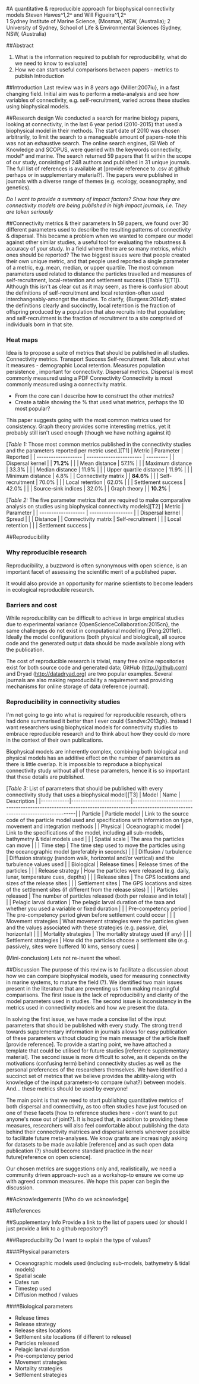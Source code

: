 #A quantitative & reproducible approach for biophysical connectivity models
Steven Hawes^1,2^ and Will Figueira^1,2^  
1 Sydney Institute of Marine Science,  (Mosman, NSW,  (Australia); 2 University of Sydney, School of Life & Environmental Sciences (Sydney, NSW,  (Australia)

##Abstract 
1. What is the information required to publish for reproducibility, what do we need to know to evaluate]
2. How we can start useful comparisons between papers - metrics to publish
Introduction

##Introduction
Last review was in 8 years ago {Miller:2007iu}, in a fast changing field.
Initial aim was to perform a meta-analysis and see how variables of connectivity, e.g. self-recruitment, varied across these studies using biophysical models.

##Research design
We conducted a search for marine biology papers, looking at connectivity, in the last 6 year period (2010-2015) that used a biophysical model in their methods. The start date of 2010 was chosen arbitrarily, to limit the search to a manageable amount of papers-note this was not an exhaustive search. The online search engines, ISI Web of Knowledge and SCOPUS, were queried with the keywords connectivity, model* and marine. The search returned 59 papers that fit within the scope of our study, consisting of 248 authors and published in 31 unique journals. The full list of references is available at [provide reference to .csv at github perhaps or in supplementary material?]. The papers were published in journals with a diverse range of themes (e.g. ecology, oceanography, and genetics).

*Do I want to provide a summary of impact factors? Show how they are connectivity models are being published in high impact journals, i.e. They are taken seriously*

##Connectivity metrics & their parameters
In 59 papers, we found over 30 different parameters used to describe the resulting patterns of connectivity & dispersal. This became a problem when we wanted to compare our model against other similar studies, a useful tool for evaluating the robustness & accuracy of your study. In a field where there are so many metrics, which ones should be reported? The two biggest issues were that people created their own unique metric, and that people used reported a single parameter of a metric, e.g. mean, median, or upper quartile. The most common parameters used related to distance the particles travelled and measures of self-recruitment, local-retention and settlement success ([Table 1][T1]). Although this isn't as clear cut as it may seem, as there is confusion about the definitions of self-recruitment and local retention-often used interchangeably-amongst the studies. To clarify, {Burgess:2014cf} stated the definitions clearly and succinctly, local retention is the fraction of offspring produced by a population that also recruits into that population; and self-recruitment is the fraction of recruitment to a site comprised of individuals born in that site.

### Heat maps

Idea is to propose a suite of metrics that should be published in all studies.
Connectivity metrics.
Transport Success
Self-recruitment. Talk about what it measures - demographic
Local retention. Measures population persistence , important for connectivity.
Dispersal metrics.
Dispersal is most commonly measured using a PDF
Connectivity
Connectivity is most commonly measured using a connectivity matrix.
- From the core can I describe how to construct the other metrics?
- Create a table showing the % that used what metrics, perhaps the 10 most popular?

This paper suggests going with the most common metrics used for consistency. Graph theory provides some interesting metrics, yet it probably still isn't used enough (though we have nothing against it)
 
[*Table 1:* Those most common metrics published in the connectivity studies and the parameters reported per metric used.][T1]
|        Metric       |        Parameter        |  Reported |
| ------------------- | ----------------------- | --------- |
| Dispersal kernel    |                         | **71.2%** |
|                     | Mean distance           | 57.1%     |
|                     | Maximum distance        | 33.3%     |
|                     | Median distance         | 11.9%     |
|                     | Upper quartile distance | 11.9%     |
|                     | Minimum distance        | 4.8%      |
| Connectivity matrix |                         | **84.6%** |
|                     | Self-recruitment        | 70.0%     |
|                     | Local retention         | 62.0%     |
|                     | Settlement success      | 42.0%     |
|                     | Source-sink indices     | 32.0%     |
| Graph theory        |                         | **10.2%** |

[*Table 2:* The five parameter metrics that are required to make comparative analysis on studies using biophysical connectivity models][T2]
|        Metric       |     Parameter      |
| ------------------- | ------------------ |
| Dispersal kernel    | Spread             |
|                     | Distance           |
| Connectivity matrix | Self-recruitment   |
|                     | Local retention    |
|                     | Settlement success |


##Reproducibility

### Why reproducible research
Reproducibility, a buzzword is often synonymous with open science, is an important facet of assessing the scientific merit of a published paper. 

It would also provide an opportunity for marine scientists to become leaders in ecological reproducible research. 

### Barriers and cost
While reproducibility can be difficult to achieve in large empirical studies due to experimental variance {OpenScienceCollaboration:2015cn}, the same challenges do not exist in computational modelling {Peng:2011et}. Ideally the  model configurations (both physical and biological), all source code and the generated output data should be made available along with the publication. 

The cost of reproducible research is trivial, many free online repositories exist for both source code and generated data; GitHub (http://github.com) and Dryad (http://datadryad.org) are two popular examples. Several journals are also making reproducibility a requirement and providing mechanisms for online storage of data (reference journal).

### Reproducibility in connectivity studies
I'm not going to go into what is required for reproducible research, others had done summarised it better than I ever could {Sandve:2013gh}. Instead I want researchers using biophysical models for connectivity studies to embrace reproducible research and to think about how they could do more in the context of their own publications.

Biophysical models are inherently complex, combining both biological and physical models has an additive effect on the number of parameters as there is little overlap.  It is impossible to reproduce a biophysical connectivity study without all of these parameters, hence it is so important that these details are published. 

[*Table 3:* List of parameters that should be published with every connectivity study that uses a biophysical model][T3]
|   Model    |           Name          |                                                            Description                                                             |
|------------|-------------------------|------------------------------------------------------------------------------------------------------------------------------------|
| Particle   | Particle model          | Link to the source code of the particle model used and specifications with information on type, movement and integration methods | 
| Physical   | Oceanographic model     | Link to the specifications of the model, including all sub-models, bathymetry & tidal models used                                  |
|            | Spatial scale           | The area the particles can move                                                                                                    |
|            | Time step               | The time step used to move the particles using the oceanographic model (preferably in seconds)                                     |
|            | Diffusion / turbulence  | Diffusion strategy (random walk, horizontal and/or vertical) and the turbulence values used                                        |
| Biological | Release times           | Release times of the particles                                                                                                     |
|            | Release strategy        | How the particles were released (e.g. daily, lunar, temperature cues, depths)                                                      |
|            | Release sites           | The GPS locations and sizes of the release sites                                                                                   |
|            | Settlement sites        | The GPS locations and sizes of the settlement sites (if different from the release sites)                                          |
|            | Particles released      | The number of particles released (both per release and in total)                                                                   |
|            | Pelagic larval duration | The pelagic larval duration of the taxa and whether you used a variable or fixed duration                                          |
|            | Pre-competency period   | The pre-competency period given before settlement could occur                                                                      |
|            | Movement strategies     | What movement strategies were the particles given and the values associated with these strategies (e.g. passive, diel, horizontal) |
|            | Mortality strategies    | The mortality strategy used (if any)                                                                                               |
|            | Settlement strategies   | How did the particles choose a settlement site (e.g. passively, sites were buffered 10 kms, sensory cues)                          |


(Mini-conclusion) Lets not re-invent the wheel.

##Discussion
The purpose of this review is to facilitate a discussion about how we can compare biophysical models, used for measuring connectivity in marine systems, to mature the field (?). We identified two main issues present in the literature that are preventing us from making meaningful comparisons. The first issue is the lack of reproducibility and clarity of the model parameters used in studies. The second issue is inconsistency in the metrics used in connectivity models and how we present the data.

In solving the first issue, we have made a concise list of the input parameters that should be published with every study. The strong trend towards supplementary information in journals allows for easy publication of these parameters without clouding the main message of the article itself [provide reference]. To provide a starting point, we have attached a template that could be utilised for future studies [reference supplementary material].
The second issue is more difficult to solve, as it depends on the motivations (confusing term) behind connectivity studies as well as the personal preferences of the researchers themselves. We have identified a succinct set of metrics that we believe provides the ability-along with knowledge of the input parameters-to compare (what?) between models. And… these metrics should be used by everyone!

The main point is that we need to start publishing quantitative metrics of both dispersal and connectivity, as too often studies have just focused on one of these facets [how to reference studies here - don't want to put anyone's nose out of joint?]. It is hoped that, in addition to providing these measures, researchers will also feel comfortable about publishing the data behind their connectivity matrices and dispersal kernels wherever possible to facilitate future meta-analyses. We know grants are increasingly asking for datasets to be made available [reference] and as such open data publication (?) should become standard practice in the near future[reference on open science].

Our chosen metrics are suggestions only and, realistically, we need a community driven approach-such as a workshop-to ensure we come up with agreed common measures. We hope this paper can begin the discussion.

##Acknowledgements
[Who do we acknowledge]

##References

##Supplementary Info
Provide a link to the list of papers used (or should I just provide a link to a github repository?)

###Reproducibility
Do I want to explain the type of values? 

####Physical parameters
+ Oceanographic models used (including sub-models, bathymetry & tidal models)
+ Spatial scale
+ Dates run
+ Timestep used
+ Diffusion method / values


####Biological parameters
+ Release times 
+ Release strategy 
+ Release sites locations 
+ Settlement site locations (if different to release) 
+ Particles released
+ Pelagic larval duration
+ Pre-competency period
+ Movement strategies
+ Mortality strategies
+ Settlement strategies

